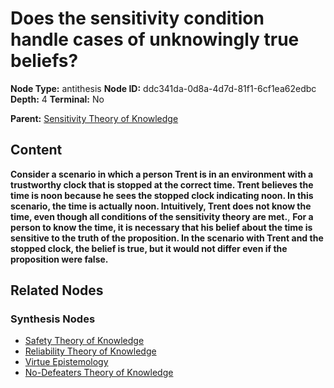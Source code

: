 # Does the sensitivity condition handle cases of unknowingly true beliefs?

**Node Type:** antithesis
**Node ID:** ddc341da-0d8a-4d7d-81f1-6cf1ea62edbc
**Depth:** 4
**Terminal:** No

**Parent:** [Sensitivity Theory of Knowledge](sensitivity-theory-of-knowledge-synthesis-0a242532-dac7-4e26-becf-2c608ac75862.md)

## Content

**Consider a scenario in which a person Trent is in an environment with a trustworthy clock that is stopped at the correct time. Trent believes the time is noon because he sees the stopped clock indicating noon. In this scenario, the time is actually noon. Intuitively, Trent does not know the time, even though all conditions of the sensitivity theory are met.**, **For a person to know the time, it is necessary that his belief about the time is sensitive to the truth of the proposition. In the scenario with Trent and the stopped clock, the belief is true, but it would not differ even if the proposition were false.**

## Related Nodes

### Synthesis Nodes

- [Safety Theory of Knowledge](safety-theory-of-knowledge-synthesis-5c34645f-1465-4c47-98d0-b0fe633e707f.md)
- [Reliability Theory of Knowledge](reliability-theory-of-knowledge-synthesis-1664382b-4d63-4fd5-9be2-4406b8b9b021.md)
- [Virtue Epistemology](virtue-epistemology-synthesis-54165c4a-5b63-4cf3-8a88-9cc4bbef8140.md)
- [No-Defeaters Theory of Knowledge](no-defeaters-theory-of-knowledge-synthesis-540eadde-55b5-4c8c-883d-4ed846b457aa.md)
